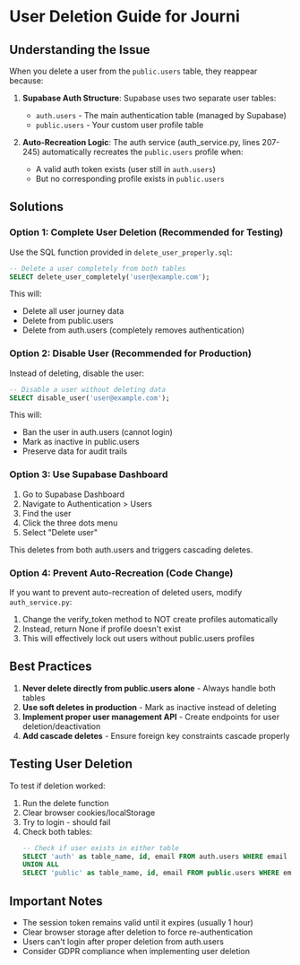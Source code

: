 # User Deletion Guide for Journi

## Understanding the Issue

When you delete a user from the `public.users` table, they reappear because:

1. **Supabase Auth Structure**: Supabase uses two separate user tables:
   - `auth.users` - The main authentication table (managed by Supabase)
   - `public.users` - Your custom user profile table

2. **Auto-Recreation Logic**: The auth service (auth_service.py, lines 207-245) automatically recreates the `public.users` profile when:
   - A valid auth token exists (user still in `auth.users`)
   - But no corresponding profile exists in `public.users`

## Solutions

### Option 1: Complete User Deletion (Recommended for Testing)
Use the SQL function provided in `delete_user_properly.sql`:

```sql
-- Delete a user completely from both tables
SELECT delete_user_completely('user@example.com');
```

This will:
- Delete all user journey data
- Delete from public.users
- Delete from auth.users (completely removes authentication)

### Option 2: Disable User (Recommended for Production)
Instead of deleting, disable the user:

```sql
-- Disable a user without deleting data
SELECT disable_user('user@example.com');
```

This will:
- Ban the user in auth.users (cannot login)
- Mark as inactive in public.users
- Preserve data for audit trails

### Option 3: Use Supabase Dashboard
1. Go to Supabase Dashboard
2. Navigate to Authentication > Users
3. Find the user
4. Click the three dots menu
5. Select "Delete user"

This deletes from both auth.users and triggers cascading deletes.

### Option 4: Prevent Auto-Recreation (Code Change)
If you want to prevent auto-recreation of deleted users, modify `auth_service.py`:

1. Change the verify_token method to NOT create profiles automatically
2. Instead, return None if profile doesn't exist
3. This will effectively lock out users without public.users profiles

## Best Practices

1. **Never delete directly from public.users alone** - Always handle both tables
2. **Use soft deletes in production** - Mark as inactive instead of deleting
3. **Implement proper user management API** - Create endpoints for user deletion/deactivation
4. **Add cascade deletes** - Ensure foreign key constraints cascade properly

## Testing User Deletion

To test if deletion worked:
1. Run the delete function
2. Clear browser cookies/localStorage
3. Try to login - should fail
4. Check both tables:
   ```sql
   -- Check if user exists in either table
   SELECT 'auth' as table_name, id, email FROM auth.users WHERE email = 'user@example.com'
   UNION ALL
   SELECT 'public' as table_name, id, email FROM public.users WHERE email = 'user@example.com';
   ```

## Important Notes

- The session token remains valid until it expires (usually 1 hour)
- Clear browser storage after deletion to force re-authentication
- Users can't login after proper deletion from auth.users
- Consider GDPR compliance when implementing user deletion
